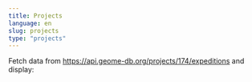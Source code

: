 ```yaml
---
title: Projects
language: en
slug: projects
type: "projects"
---
```


Fetch data from https://api.geome-db.org/projects/174/expeditions and display:

